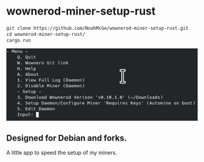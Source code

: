 # wownerod-miner-setup-rust
	git clone https://github.com/NoahMcGe/wownerod-miner-setup-rust.git
	cd wownerod-miner-setup-rust/
	cargo run
![alt text](https://raw.githubusercontent.com/NoahMcGe/wownerod-miner-setup-rust/main/image.png)

<h2>Designed for Debian and forks.</h2>
A little app to speed the setup of my miners.
